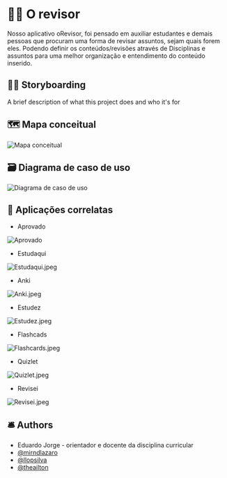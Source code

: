 # 👨‍🔬 O revisor

Nosso aplicativo oRevisor, foi pensado em auxiliar estudantes e demais pessoas que procuram uma forma de revisar assuntos, sejam quais forem eles. Podendo definir os conteúdos/revisões através de Disciplinas e assuntos para uma melhor organização e entendimento do conteúdo inserido.

## 👨‍🎨 Storyboarding

A brief description of what this project does and who it's for

## 🗺 Mapa conceitual

![Mapa conceitual](https://github.com/mirndlazaro/o-revisor/blob/main/diagramas/MC.png "Mapa conceitual")

## 🗃 Diagrama de caso de uso

![Diagrama de caso de uso](https://github.com/mirndlazaro/o-revisor/blob/main/diagramas/DCU.png "Diagrama de caso de uso")

## 🎏 Aplicações correlatas

* Aprovado

![Aprovado](https://github.com/mirndlazaro/o-revisor/blob/main/Aprovado.jpeg "Aprovado")

* Estudaqui

![Estudaqui.jpeg](https://github.com/mirndlazaro/o-revisor/blob/main/Estudaqui.jpeg "Estudaqui")

* Anki

![Anki.jpeg](https://github.com/mirndlazaro/o-revisor/blob/main/Anki.jpeg "Anki")

* Estudez 

![Estudez.jpeg](https://github.com/mirndlazaro/o-revisor/blob/main/Estudez.jpeg "Estudez")

* Flashcads 

![Flashcards.jpeg](https://github.com/mirndlazaro/o-revisor/blob/main/Flashcards.jpeg "Flashcards")

* Quizlet 

![Quizlet.jpeg](https://github.com/mirndlazaro/o-revisor/blob/main/Quizlet.jpeg "Quizlet")

* Revisei

![Revisei.jpeg](https://github.com/mirndlazaro/o-revisor/blob/main/Revisei.jpeg "Revisei")

## 🛎 Authors

- Eduardo Jorge - orientador e docente da disciplina curricular
- [@mirndlazaro](https://github.com/mirndlazaro)
- [@llopsilva](https://github.com/llopsilva)
- [@theailton](https://github.com/theailton)
